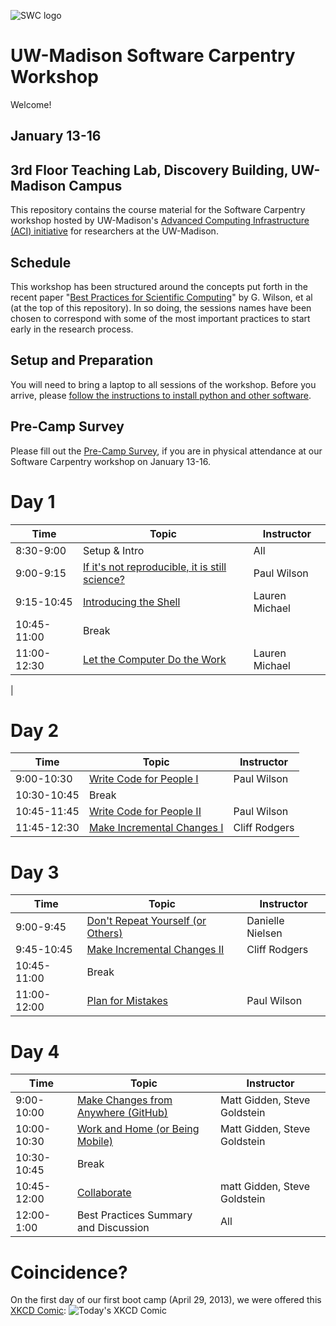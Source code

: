 ![SWC logo](http://software-carpentry.org/img/software-carpentry-banner.png)

UW-Madison Software Carpentry Workshop
=======================================
Welcome!

January 13-16
-------------------

3rd Floor Teaching Lab, Discovery Building, UW-Madison Campus
------------------

This repository contains the course material for the Software
Carpentry workshop hosted by UW-Madison's 
[Advanced Computing Infrastructure (ACI) initiative](https://aci.wisc.edu) for researchers at the UW-Madison.

Schedule
-----------

This workshop has been structured around the concepts put forth in the
recent paper "[Best Practices for Scientific Computing](http://www.plosbiology.org/article/info%3Adoi%2F10.1371%2Fjournal.pbio.1001745)" by G. Wilson,
et al (at the top of this repository). In so doing, the sessions names 
have been chosen to correspond
with some of the most important practices to start early in the research process.

Setup and Preparation
-----------

You will need to bring a laptop to all sessions of the workshop.
Before you arrive, please
[follow the instructions to install python and other software](setup/README.md).

Pre-Camp Survey
-----------
Please fill out the [Pre-Camp Survey](https://docs.google.com/forms/d/1qVqOzryfwywtdLqupN1TQlF99dk9tn1_MrINoe_JuUU/viewform), if you are in physical attendance at our Software Carpentry workshop on January 13-16.

Day 1
=======

| Time         | Topic                                   | Instructor   |
| ------------ | --------------------------------------- |--------------|
| 8:30-9:00    | Setup & Intro                           |   All        |
| 9:00-9:15    | [If it's not reproducible, it is still science?](https://github.com/UW-Madison-ACI/boot-camps/blob/2014-08-04-Davidson/BestPractices.pdf?raw=true) | Paul Wilson |
| 9:15-10:45   | [Introducing the Shell](shell/Readme.md)|  Lauren Michael |
| 10:45-11:00  | Break                                   |              |
| 11:00-12:30  | [Let the Computer Do the Work](shell/automation/Readme.md) | Lauren Michael |
| 

Day 2
=======

| Time         | Topic                                   | Instructor   |
| ------------ | --------------------------------------- |--------------|
| 9:00-10:30   | [Write Code for People I](python/best_practice/Readme.md) | Paul Wilson |
| 10:30-10:45    | Break                                   |              |
| 10:45-11:45    | [Write Code for People II](python/best_practice/Readme.md) | Paul Wilson |
| 11:45-12:30    | [Make Incremental Changes I](version-control/git/local/Readme.md) | Cliff Rodgers  |

Day 3
=======

| Time         | Topic                                   | Instructor   |
| ------------ | --------------------------------------- |--------------|
| 9:00-9:45    | [Don't Repeat Yourself (or Others)](python/best_practice/dont_repeat_yourself.md) | Danielle Nielsen |
| 9:45-10:45   | [Make Incremental Changes II](version-control/git/local/Revert_and_branch.md) | Cliff Rodgers |
| 10:45-11:00  | Break					 | 		|
| 11:00-12:00  | [Plan for Mistakes](python/testing/Readme.md) | Paul Wilson |

Day 4
======

| Time         | Topic                                   | Instructor   |
| ------------ | --------------------------------------- |--------------|
| 9:00-10:00    | [Make Changes from Anywhere (GitHub)](version-control/git/github/Readme.md) | Matt Gidden, Steve Goldstein |
| 10:00-10:30    | [Work and Home (or Being Mobile)](version-control/git/mobility/Readme.md) | Matt Gidden, Steve Goldstein |
| 10:30-10:45    | Break                                   |      	|
| 10:45-12:00    | [Collaborate](version-control/git/collaborate/Readme.md) | matt Gidden, Steve Goldstein |
| 12:00-1:00    | Best Practices Summary and Discussion	 |   All	|

Coincidence?
============

On the first day of our first boot camp (April 29, 2013), we were offered this [XKCD Comic](http://xkcd.com/1205/):
![Today's XKCD Comic](http://imgs.xkcd.com/comics/is_it_worth_the_time.png)

